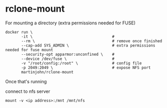# rclone-mount

For mounting a directory (extra permissions needed for FUSE)

    docker run \
           -it \                                   #
           --rm \                                  # remove once finished
           --cap-add SYS_ADMIN \                   # extra permissions needed for fuse mount
           --security-opt apparmor:unconfined \    #
           --device /dev/fuse \                    #
           -v "/root/config:/root" \               # config file
           -p 2049:2049 \                          # expose NFS port
           martinjohn/rclone-mount

Once that's running

connect to nfs server

    mount -v <ip address>:/mnt /mnt/nfs
           

